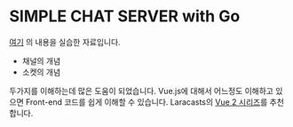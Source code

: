 # SIMPLE CHAT SERVER with Go
[여기](https://scotch.io/bar-talk/build-a-realtime-chat-server-with-go-and-websockets) 의 내용을 실습한 자료입니다.

* 채널의 개념
* 소켓의 개념

두가지를 이해하는데 많은 도움이 되었습니다.
Vue.js에 대해서 어느정도 이해하고 있으면 Front-end 코드를 쉽게 이해할 수 있습니다.
Laracasts의 [Vue 2 시리즈](https://laracasts.com/series/learn-vue-2-step-by-step)를 추천합니다.
